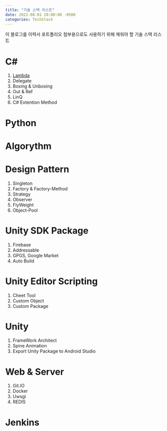 ```yaml
---
title: "기술 스택 리스트"
date: 2022-08-01 20:00:00 -0500
categories: TechStack
---
```


이 블로그를 이력서 포트폴리오 첨부용으로도 사용하기 위해 채워야 할 기술 스택 리스트

# C#

1. [Lambda](https://gslazer.github.io/techstack/csharp/lambda/)
2. Delegate
3. Boxing & Unboxing
4. Out & Ref
5. LinQ
6. C# Extention Method 

# Python

# Algorythm

# Design Pattern

1. Singleton
2. Factory & Factory-Method
3. Strategy
4. Observer
5. FlyWeight
6. Object-Pool
    
# Unity SDK Package

1. Firebase
2. Addressable
3. GPGS, Google Market
4. Auto Build

# Unity Editor Scripting

1. Cheet Tool
2. Custom Object
3. Custom Package

# Unity

1. FrameWork Architect
2. Spine Animation
3. Export Unity Package to Android Studio

# Web & Server

1. Git.IO
2. Docker
3. Uwsgi
4. REDIS

# Jenkins
